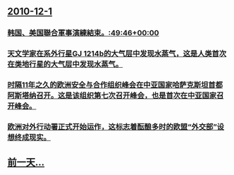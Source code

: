 ## [2010-12-1](/zh/news/2010/12/1/index.md)

### [ 韩国、美国聯合軍事演練結束。:49:46+00:00](/zh/news/2010/12/1/韩国-美国聯合軍事演練結束-49-46-00-00.md)
### [ 天文学家在系外行星GJ 1214b的大气层中发现水蒸气，这是人类首次在类地行星的大气层中发现水蒸气。](/zh/news/2010/12/1/天文学家在系外行星GJ-1214b的大气层中发现水蒸气-这是人类首次在类地行星的大气层中发现水蒸气.md)
### [ 时隔11年之久的欧洲安全与合作组织峰会在中亚国家哈萨克斯坦首都阿斯塔纳召开。这是该组织第七次召开峰会，也是首次在中亚国家召开峰会。](/zh/news/2010/12/1/时隔11年之久的欧洲安全与合作组织峰会在中亚国家哈萨克斯坦首都阿斯塔纳召开-这是该组织第七次召开峰会-也是首次在中亚国.md)
### [ 欧洲对外行动署正式开始运作，这标志着酝酿多时的欧盟“外交部”设想终成现实。](/zh/news/2010/12/1/欧洲对外行动署正式开始运作-这标志着酝酿多时的欧盟-外交部-设想终成现实.md)
## [前一天...](/zh/news/2010/11/29/index.md)

